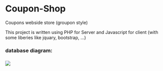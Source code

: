 # Coupon-Shop
<p>
Coupons webside store (groupon style)

This project is written using PHP for Server and Javascript for client (with some liberies like jquary, bootstrap, ...)
</p>

<h3>database diagram:<h3>
<img src="https://dl.dropboxusercontent.com/u/11055122/coupon-shop-database.jpg"/>
